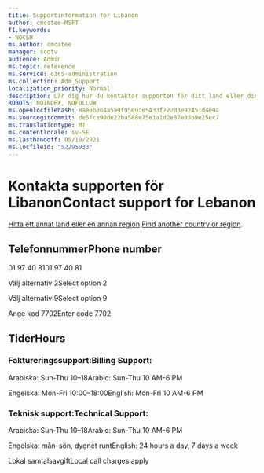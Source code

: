 ```yaml
---
title: Supportinformation för Libanon
author: cmcatee-MSFT
f1.keywords:
- NOCSH
ms.author: cmcatee
manager: scotv
audience: Admin
ms.topic: reference
ms.service: o365-administration
ms.collection: Adm_Support
localization_priority: Normal
description: Lär dig hur du kontaktar supporten för ditt land eller din region.
ROBOTS: NOINDEX, NOFOLLOW
ms.openlocfilehash: 8aeebe64a5a9f95093e5433f72203e92451d4e94
ms.sourcegitcommit: de5fce90de22ba588e75e1a1d2e87e03b9e25ec7
ms.translationtype: MT
ms.contentlocale: sv-SE
ms.lasthandoff: 05/10/2021
ms.locfileid: "52295933"
---
```

# <a name="contact-support-for-lebanon"></a><span data-ttu-id="68840-103">Kontakta supporten för Libanon</span><span class="sxs-lookup"><span data-stu-id="68840-103">Contact support for Lebanon</span></span>

<span data-ttu-id="68840-104">[Hitta ett annat land eller en annan region](../../business-video/get-help-support.md).</span><span class="sxs-lookup"><span data-stu-id="68840-104">[Find another country or region](../../business-video/get-help-support.md).</span></span>

## <a name="phone-number"></a><span data-ttu-id="68840-105">Telefonnummer</span><span class="sxs-lookup"><span data-stu-id="68840-105">Phone number</span></span>
<span data-ttu-id="68840-106">01 97 40 81</span><span class="sxs-lookup"><span data-stu-id="68840-106">01 97 40 81</span></span>

<span data-ttu-id="68840-107">Välj alternativ 2</span><span class="sxs-lookup"><span data-stu-id="68840-107">Select option 2</span></span>

<span data-ttu-id="68840-108">Välj alternativ 9</span><span class="sxs-lookup"><span data-stu-id="68840-108">Select option 9</span></span>

<span data-ttu-id="68840-109">Ange kod 7702</span><span class="sxs-lookup"><span data-stu-id="68840-109">Enter code 7702</span></span>

## <a name="hours"></a><span data-ttu-id="68840-110">Tider</span><span class="sxs-lookup"><span data-stu-id="68840-110">Hours</span></span>
### <a name="billing-support"></a><span data-ttu-id="68840-111">Faktureringssupport:</span><span class="sxs-lookup"><span data-stu-id="68840-111">Billing Support:</span></span>

<span data-ttu-id="68840-112">Arabiska: Sun-Thu 10–18</span><span class="sxs-lookup"><span data-stu-id="68840-112">Arabic: Sun-Thu 10 AM-6 PM</span></span>

<span data-ttu-id="68840-113">Engelska: Mon-Fri 10:00–18:00</span><span class="sxs-lookup"><span data-stu-id="68840-113">English: Mon-Fri 10 AM-6 PM</span></span>

### <a name="technical-support"></a><span data-ttu-id="68840-114">Teknisk support:</span><span class="sxs-lookup"><span data-stu-id="68840-114">Technical Support:</span></span>

<span data-ttu-id="68840-115">Arabiska: Sun-Thu 10–18</span><span class="sxs-lookup"><span data-stu-id="68840-115">Arabic: Sun-Thu 10 AM-6 PM</span></span>

<span data-ttu-id="68840-116">Engelska: mån–sön, dygnet runt</span><span class="sxs-lookup"><span data-stu-id="68840-116">English: 24 hours a day, 7 days a week</span></span>

<span data-ttu-id="68840-117">Lokal samtalsavgift</span><span class="sxs-lookup"><span data-stu-id="68840-117">Local call charges apply</span></span>

